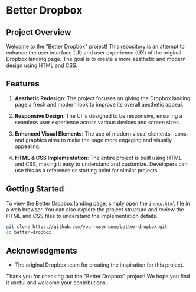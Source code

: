 # Better Dropbox

## Project Overview

Welcome to the "Better Dropbox" project! This repository is an attempt to enhance the user interface (UI) and user experience (UX) of the original Dropbox landing page. The goal is to create a more aesthetic and modern design using HTML and CSS.

## Features

1. **Aesthetic Redesign**: The project focuses on giving the Dropbox landing page a fresh and modern look to improve its overall aesthetic appeal.

2. **Responsive Design**: The UI is designed to be responsive, ensuring a seamless user experience across various devices and screen sizes.

3. **Enhanced Visual Elements**: The use of modern visual elements, icons, and graphics aims to make the page more engaging and visually appealing.

4. **HTML & CSS Implementation**: The entire project is built using HTML and CSS, making it easy to understand and customize. Developers can use this as a reference or starting point for similar projects.

## Getting Started

To view the Better Dropbox landing page, simply open the `index.html` file in a web browser. You can also explore the project structure and review the HTML and CSS files to understand the implementation details.

```bash
git clone https://github.com/your-username/better-dropbox.git
cd better-dropbox
```

## Acknowledgments

- The original Dropbox team for creating the inspiration for this project.

Thank you for checking out the "Better Dropbox" project! We hope you find it useful and welcome your contributions.

